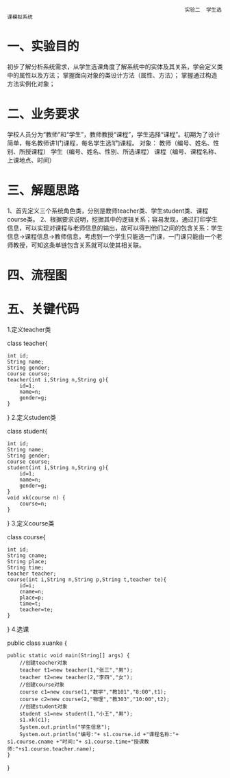                                                               实验二  学生选课模拟系统
一、实验目的
====
初步了解分析系统需求，从学生选课角度了解系统中的实体及其关系，学会定义类中的属性以及方法；
掌握面向对象的类设计方法（属性、方法）；
掌握通过构造方法实例化对象；

二、业务要求
====
学校人员分为“教师”和“学生”，教师教授“课程”，学生选择“课程”。初期为了设计简单，每名教师讲1门课程，每名学生选1门课程。
对象：	教师（编号、姓名、性别、所授课程）
			学生（编号、姓名、性别、所选课程）
			课程（编号、课程名称、上课地点、时间）
			
三、解题思路
====
1、首先定义三个系统角色类，分别是教师teacher类、学生student类、课程course类。
2、根据要求说明，挖掘其中的逻辑关系；容易发现，通过打印学生信息，可以实现对课程与老师信息的输出，故可以得到他们之间的包含关系：学生信息→课程信息→教师信息，考虑到一个学生只能选一门课，一门课只能由一个老师教授，可知这条单链包含关系就可以使其相关联。

四、流程图
====

五、关键代码
====
1.定义teacher类

class teacher{

	int id;
	String name;
	String gender;
	course course;
	teacher(int i,String n,String g){
		id=1;
		name=n;
		gender=g;	
	}
}
2.定义student类

class student{	

	int id;
	String name;
	String gender;
	course course;
	student(int i,String n,String g){
		id=1;
		name=n;
		gender=g;
	}
	void xk(course n) {
		course=n;
	}
}
3.定义course类

class course{

	int id;
	String cname;
	String place;
	String time;
	teacher teacher;
	course(int i,String n,String p,String t,teacher te){
		id=i;
		cname=n;
		place=p;
		time=t;
		teacher=te;
	}
}
4.选课

public class xuanke {

	public static void main(String[] args) {
		//创建teacher对象
		teacher t1=new teacher(1,"张三","男");
		teacher t2=new teacher(2,"李四","女");
		//创建course对象
		course c1=new course(1,"数学","教101","8:00",t1);
		course c2=new course(2,"物理","教303","10:00",t2);
		//创建student对象
		student s1=new student(1,"小王","男");
		s1.xk(c1);
		System.out.println("学生信息");
		System.out.println("编号:"+ s1.course.id +"课程名称:"+ s1.course.cname +"时间:"+ s1.course.time+"授课教师:"+s1.course.teacher.name);
	}

}
